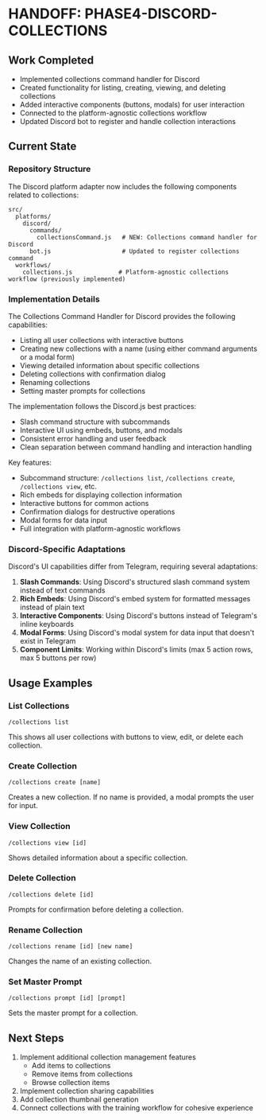 # HANDOFF: PHASE4-DISCORD-COLLECTIONS

## Work Completed
- Implemented collections command handler for Discord
- Created functionality for listing, creating, viewing, and deleting collections
- Added interactive components (buttons, modals) for user interaction
- Connected to the platform-agnostic collections workflow
- Updated Discord bot to register and handle collection interactions

## Current State

### Repository Structure
The Discord platform adapter now includes the following components related to collections:

```
src/
  platforms/
    discord/
      commands/
        collectionsCommand.js   # NEW: Collections command handler for Discord
      bot.js                    # Updated to register collections command
  workflows/
    collections.js             # Platform-agnostic collections workflow (previously implemented)
```

### Implementation Details

The Collections Command Handler for Discord provides the following capabilities:
- Listing all user collections with interactive buttons
- Creating new collections with a name (using either command arguments or a modal form)
- Viewing detailed information about specific collections
- Deleting collections with confirmation dialog
- Renaming collections
- Setting master prompts for collections

The implementation follows the Discord.js best practices:
- Slash command structure with subcommands
- Interactive UI using embeds, buttons, and modals
- Consistent error handling and user feedback
- Clean separation between command handling and interaction handling

Key features:
- Subcommand structure: `/collections list`, `/collections create`, `/collections view`, etc.
- Rich embeds for displaying collection information
- Interactive buttons for common actions
- Confirmation dialogs for destructive operations
- Modal forms for data input
- Full integration with platform-agnostic workflows

### Discord-Specific Adaptations

Discord's UI capabilities differ from Telegram, requiring several adaptations:
1. **Slash Commands**: Using Discord's structured slash command system instead of text commands
2. **Rich Embeds**: Using Discord's embed system for formatted messages instead of plain text
3. **Interactive Components**: Using Discord's buttons instead of Telegram's inline keyboards
4. **Modal Forms**: Using Discord's modal system for data input that doesn't exist in Telegram
5. **Component Limits**: Working within Discord's limits (max 5 action rows, max 5 buttons per row)

## Usage Examples

### List Collections
```
/collections list
```
This shows all user collections with buttons to view, edit, or delete each collection.

### Create Collection
```
/collections create [name]
```
Creates a new collection. If no name is provided, a modal prompts the user for input.

### View Collection
```
/collections view [id]
```
Shows detailed information about a specific collection.

### Delete Collection
```
/collections delete [id]
```
Prompts for confirmation before deleting a collection.

### Rename Collection
```
/collections rename [id] [new name]
```
Changes the name of an existing collection.

### Set Master Prompt
```
/collections prompt [id] [prompt]
```
Sets the master prompt for a collection.

## Next Steps
1. Implement additional collection management features
   - Add items to collections
   - Remove items from collections
   - Browse collection items
2. Implement collection sharing capabilities
3. Add collection thumbnail generation
4. Connect collections with the training workflow for cohesive experience 